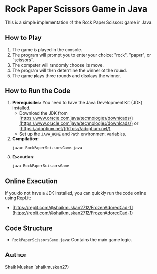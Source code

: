# Rock Paper Scissors Game in Java

This is a simple implementation of the Rock Paper Scissors game in Java.

## How to Play

1.  The game is played in the console.
2.  The program will prompt you to enter your choice: "rock", "paper", or "scissors".
3.  The computer will randomly choose its move.
4.  The program will then determine the winner of the round.
5.  The game plays three rounds and displays the winner.

## How to Run the Code

1.  **Prerequisites:** You need to have the Java Development Kit (JDK) installed.
    * Download the JDK from [https://www.oracle.com/java/technologies/downloads/](https://www.oracle.com/java/technologies/downloads/) or [https://adoptium.net/](https://adoptium.net/)
    * Set up the `JAVA_HOME` and `Path` environment variables.
2.  **Compilation:**
    ```bash
    javac RockPaperScissorsGame.java
    ```
3.  **Execution:**
    ```bash
    java RockPaperScissorsGame
    ```
## Online Execution

If you do not have a JDK installed, you can quickly run the code online using Repl.it:

* [https://replit.com/@shaikmuskan2712/FrozenAdoredCad-1](https://replit.com/@shaikmuskan2712/FrozenAdoredCad-1)


## Code Structure

* `RockPaperScissorsGame.java`: Contains the main game logic.

## Author

Shaik Muskan (shaikmuskan27)
